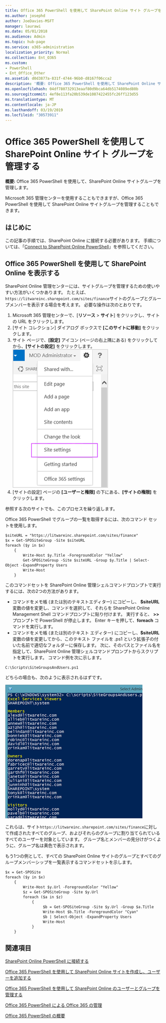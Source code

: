 ```yaml
---
title: Office 365 PowerShell を使用して SharePoint Online サイト グループを管理する
ms.author: josephd
author: JoeDavies-MSFT
manager: laurawi
ms.date: 05/01/2018
ms.audience: Admin
ms.topic: hub-page
ms.service: o365-administration
localization_priority: Normal
ms.collection: Ent_O365
ms.custom:
- PowerShell
- Ent_Office_Other
ms.assetid: d0d3877a-831f-4744-96b0-d8167f06cca2
description: '概要: Office 365 PowerShell を使用して SharePoint Online サイトグループを管理します。'
ms.openlocfilehash: 04df780732913eaaf80d9bca64db5174089ed80b
ms.sourcegitcommit: 4ef8e113fa20b539de1087422455fc26ff123d55
ms.translationtype: MT
ms.contentlocale: ja-JP
ms.lasthandoff: 03/19/2019
ms.locfileid: "30573911"
---
```

# <a name="manage-sharepoint-online-site-groups-with-office-365-powershell"></a>Office 365 PowerShell を使用して SharePoint Online サイト グループを管理する

 **概要:** Office 365 PowerShell を使用して、SharePoint Online サイトグループを管理します。
  
Microsoft 365 管理センターを使用することもできますが、Office 365 PowerShell を使用して SharePoint Online サイトグループを管理することもできます。

## <a name="before-you-begin"></a>はじめに

この記事の手順では、SharePoint Online に接続する必要があります。 手順については、「[Connect to SharePoint Online PowerShell](https://docs.microsoft.com/en-us/powershell/sharepoint/sharepoint-online/connect-sharepoint-online?view=sharepoint-ps)」を参照してください。

## <a name="view-sharepoint-online-with-office-365-powershell"></a>Office 365 PowerShell を使用して SharePoint Online を表示する

SharePoint Online 管理センターには、サイトグループを管理するための使いやすい方法がいくつかあります。 たとえば、 `https://litwareinc.sharepoint.com/sites/finance`サイトのグループとグループメンバーを表示する場合を考えます。 必要な操作は次のとおりです。

1. Microsoft 365 管理センターで、[**リソース** > **サイト**] をクリックし、サイトの URL をクリックします。
2. [サイト コレクション] ダイアログ ボックスで **[このサイトに移動]** をクリックします。
3. サイト ページで、**[設定]** アイコン (ページの右上隅にある) をクリックしてから、**[サイトの設定]** をクリックします。<br/>
![SharePoint Online サイトの設定](media/spo-site-settings.png)<br/>
4. [サイトの設定] ページの **[ユーザーと権限]** の下にある、**[サイトの権限]** をクリックします。

参照する次のサイトでも、このプロセスを繰り返します。

Office 365 PowerShell でグループの一覧を取得するには、次のコマンド セットを使用します。

```
$siteURL = "https://litwareinc.sharepoint.com/sites/finance"
$x = Get-SPOSiteGroup -Site $siteURL
foreach ($y in $x)
    {
        Write-Host $y.Title -ForegroundColor "Yellow"
        Get-SPOSiteGroup -Site $siteURL -Group $y.Title | Select-Object -ExpandProperty Users
        Write-Host
    }
```

このコマンドセットを SharePoint Online 管理シェルコマンドプロンプトで実行するには、次の2つの方法があります。

- コマンドをメモ帳 (または別のテキストエディター) にコピーし、 **$siteURL**変数の値を変更し、コマンドを選択して、それらを SharePoint Online Management Shell コマンドプロンプトに貼り付けます。 実行すると、 **>>** プロンプトで PowerShell が停止します。 Enter キーを押して、**foreach** コマンドを実行します。<br/>
- コマンドをメモ帳 (または別のテキスト エディター) にコピーし、**$siteURL** 変数の値を変更してから、このテキスト ファイルを .ps1 という拡張子の付いた名前で適切なフォルダーに保存します。 次に、そのパスとファイル名を指定して、SharePoint Online 管理シェルコマンドプロンプトからスクリプトを実行します。 コマンド例を次に示します。

```
C:\Scripts\SiteGroupsAndUsers.ps1
```

どちらの場合も、次のように表示されるはずです。

![SharePoint Online サイトグループ](media/SPO-site-groups.png)

これらは、サイト`https://litwareinc.sharepoint.com/sites/finance`に対して作成されたすべてのグループ、およびそれらのグループに割り当てられているすべてのユーザーを対象としています。 グループ名とメンバーの見分けがつくように、グループ名は黄色で表示されます。

もう1つの例として、すべての SharePoint Online サイトのグループとすべてのグループメンバーシップを一覧表示するコマンドセットを示します。

```
$x = Get-SPOSite
foreach ($y in $x)
    {
        Write-Host $y.Url -ForegroundColor "Yellow"
        $z = Get-SPOSiteGroup -Site $y.Url
        foreach ($a in $z)
            {
                 $b = Get-SPOSiteGroup -Site $y.Url -Group $a.Title 
                 Write-Host $b.Title -ForegroundColor "Cyan"
                 $b | Select-Object -ExpandProperty Users
                 Write-Host
            }
    }
```
    
## <a name="see-also"></a>関連項目

[SharePoint Online PowerShell に接続する](https://docs.microsoft.com/powershell/sharepoint/sharepoint-online/connect-sharepoint-online?view=sharepoint-ps)

[Office 365 PowerShell を使用して SharePoint Online サイトを作成し、ユーザーを追加する](create-sharepoint-sites-and-add-users-with-powershell.md)

[Office 365 PowerShell を使用して SharePoint Online のユーザーとグループを管理する](manage-sharepoint-users-and-groups-with-powershell.md)

[Office 365 PowerShell による Office 365 の管理](manage-office-365-with-office-365-powershell.md)
  
[Office 365 PowerShell の概要](getting-started-with-office-365-powershell.md)

